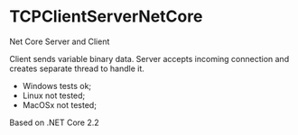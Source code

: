 # TCPClientServerNetCore

Net Core Server and Client

Client sends variable binary data. Server accepts incoming connection and creates separate thread to handle it.

- Windows tests ok; 
- Linux not tested; 
- MacOSx not tested;

Based on .NET Core 2.2
